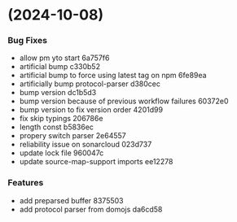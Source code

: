 #  (2024-10-08)


### Bug Fixes

* allow pm yto start 6a757f6
* artificial bump c330b52
* artificial bump to force using latest tag on npm 6fe89ea
* artificially bump protocol-parser d380cec
* bump version dc1b5d3
* bump version because of previous workflow failures 60372e0
* bump version to fix version order 4201d99
* fix skip typings 206786e
* length const b5836ec
* propery switch parser 2e64557
* reliability issue on sonarcloud 023d737
* update lock file 960047c
* update source-map-support imports ee12278


### Features

* add preparsed buffer 8375503
* add protocol parser from domojs da6cd58



